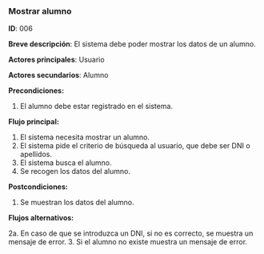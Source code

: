### **Mostrar alumno**

**ID**: 006

**Breve descripción**: El sistema debe poder mostrar los datos de un alumno.

**Actores principales**: Usuario

**Actores secundarios**: Alumno

**Precondiciones:**

 1. El alumno debe estar registrado en el sistema.

 **Flujo principal:**

  1. El sistema necesita mostrar un alumno.
  2. El sistema pide el criterio de búsqueda al usuario, que debe ser DNI o apellidos.
  3. El sistema busca el alumno.
  4. Se recogen los datos del alumno.

 **Postcondiciones:**

  1. Se muestran los datos del alumno.

 **Flujos alternativos:**
 
  2a. En caso de que se introduzca un DNI, si no es correcto, se muestra un mensaje de error.
  3. Si el alumno no existe muestra un mensaje de error.